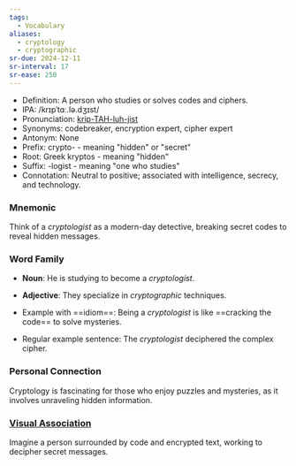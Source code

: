 ```yaml
---
tags:
  - Vocabulary
aliases:
  - cryptology
  - cryptographic
sr-due: 2024-12-11
sr-interval: 17
sr-ease: 250
---
```

- Definition: A person who studies or solves codes and ciphers.
- IPA: /krɪpˈtɑː.lə.dʒɪst/
- Pronunciation: [krip-TAH-luh-jist](https://www.google.com/search?q=how+to+pronounce+cryptologist)
- Synonyms: codebreaker, encryption expert, cipher expert
- Antonym: None
- Prefix: crypto- - meaning "hidden" or "secret"
- Root: Greek kryptos - meaning "hidden"
- Suffix: -logist - meaning "one who studies"
- Connotation: Neutral to positive; associated with intelligence, secrecy, and technology.

### Mnemonic

Think of a *cryptologist* as a modern-day detective, breaking secret codes to reveal hidden messages.

### Word Family

- **Noun**: He is studying to become a *cryptologist*.
- **Adjective**: They specialize in *cryptographic* techniques.

- Example with ==idiom==: Being a *cryptologist* is like ==cracking the code== to solve mysteries.
- Regular example sentence: The *cryptologist* deciphered the complex cipher.

### Personal Connection

Cryptology is fascinating for those who enjoy puzzles and mysteries, as it involves unraveling hidden information.

### [Visual Association](https://www.google.com/search?tbm=isch&q=cryptologist)

Imagine a person surrounded by code and encrypted text, working to decipher secret messages.
